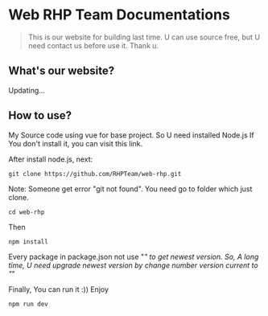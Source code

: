 # Web RHP Team Documentations

> This is our website for building last time. U can use source free, but U need contact us before use it. Thank u.

## What's our website?
Updating...


## How to use?
My Source code using vue for base project. So U need installed Node.js
If You don't install it, you can visit this link.

After install node.js, next:


```
git clone https://github.com/RHPTeam/web-rhp.git
```

Note: Someone get error "git not found". 
You need go to folder which just clone. 

```
cd web-rhp
```
Then

```
npm install
```

Every package in package.json not use "*" to get newest version. So, A long time, U need upgrade newest version by change number version current to "*"

Finally, You can run it :)) Enjoy

```
npm run dev
``` 
